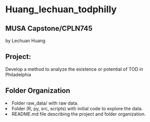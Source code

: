 # Huang_lechuan_todphilly

<h2><b>MUSA Capstone/CPLN745</b></h2>
<p>by Lechuan Huang</p>

<h2><b>Project:</b></h2>
<p>

Develop a method to analyze the existence or potential of TOD in Philadelphia 

</p>

<h2><b>Folder Organization</b></h2>
<p>

<li>Folder raw_data/ with raw data.</li>
<li>Folder (R, py, src, scripts) with initial code to explore the data.</li>
<li>README.md file describing the project and folder organization.</li>

</p>